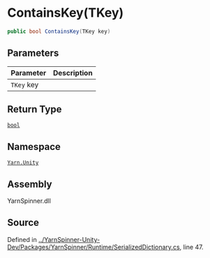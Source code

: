 # ContainsKey\(TKey\)

```csharp
public bool ContainsKey(TKey key)
```

## Parameters

| Parameter | Description |
| :--- | :--- |
| `TKey` key |  |

## Return Type

[`bool`](https://docs.microsoft.com/dotnet/api/System.Boolean)

## Namespace

[`Yarn.Unity`](../)

## Assembly

YarnSpinner.dll

## Source

Defined in [../YarnSpinner-Unity-Dev/Packages/YarnSpinner/Runtime/SerializedDictionary.cs](https://github.com/YarnSpinnerTool/YarnSpinner-Unity//blob/develop/Runtime/SerializedDictionary.cs#L47), line 47.

